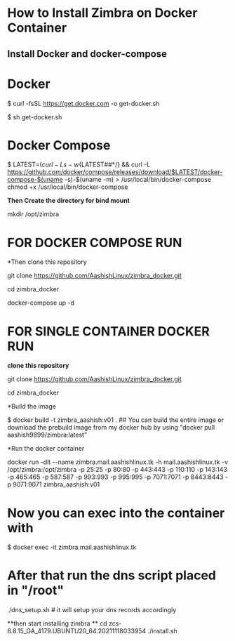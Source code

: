 # How to Install Zimbra on Docker Container

## Install Docker and docker-compose
# Docker

$ curl -fsSL https://get.docker.com -o get-docker.sh

$ sh get-docker.sh

# Docker Compose

$ LATEST=$(curl -Ls -w %{url_effective} -o /dev/null https://github.com/docker/compose/releases/latest) && LATEST=${LATEST##*/} && curl -L https://github.com/docker/compose/releases/download/$LATEST/docker-compose-$(uname -s)-$(uname -m) > /usr/local/bin/docker-compose
chmod +x /usr/local/bin/docker-compose

**Then Create the directory for bind mount**

mkdir /opt/zimbra

# FOR DOCKER COMPOSE RUN

*Then clone this repository

git clone https://github.com/AashishLinux/zimbra_docker.git

cd zimbra_docker



docker-compose up -d

# FOR SINGLE CONTAINER DOCKER RUN

**clone this repository**

git clone https://github.com/AashishLinux/zimbra_docker.git

cd zimbra_docker

*Build the image

$ docker build -t zimbra_aashish:v01 .    ## You can build the entire image or download the prebuild image from my docker hub by using "docker pull aashish9899/zimbra:latest"

*Run the docker container

docker run -dit --name zimbra.mail.aashishlinux.tk -h mail.aashishlinux.tk -v /opt/zimbra:/opt/zimbra -p 25:25 -p 80:80 -p 443:443 -p 110:110 -p 143:143 -p 465:465 -p 587:587 -p 993:993 -p 995:995 -p 7071:7071 -p 8443:8443 -p 9071:9071 zimbra_aashish:v01

# Now you can exec into the container with

$ docker exec -it zimbra.mail.aashishlinux.tk

# After that run the dns script placed in "/root"

./dns_setup.sh       # it will setup your dns records accordingly

**then start installing zimbra **
cd zcs-8.8.15_GA_4179.UBUNTU20_64.20211118033954
./install.sh
